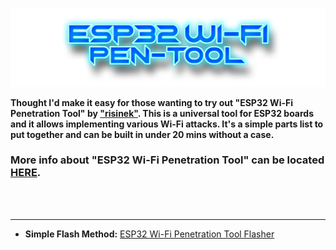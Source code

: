 ![Header](Images/esppt.png)
<br>



<b>Thought I'd make it easy for those wanting to try out "ESP32 Wi-Fi Penetration Tool" by <a href="https://github.com/risinek/esp32-wifi-penetration-tool">"risinek"</a>. This is a universal tool for ESP32 boards  and it allows implementing various Wi-Fi attacks. It's a simple parts list to put together and can be built in under 20 mins without a case. <br> </b>
  
### More info about "ESP32 Wi-Fi Penetration Tool" can be located <a href="https://github.com/risinek/esp32-wifi-penetration-tool">HERE</a>.  
  
  <br>
  <br>
  <hr>
  
  
  
  

- **Simple Flash Method:** <a href=https://atomnft.github.io/ESP32-Wi-Fi-Penetration-Tool/flash0.html>ESP32 Wi-Fi Penetration Tool Flasher</a>